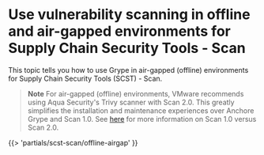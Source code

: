# Use vulnerability scanning in offline and air-gapped environments for Supply Chain Security Tools - Scan

This topic tells you how to use Grype in air-gapped (offline) environments for Supply Chain Security Tools (SCST) - Scan.

> **Note** For air-gapped (offline) environments, VMware recommends using Aqua Security's Trivy scanner with Scan 2.0.  This greatly simplifies the installation and maintenance experiences over Anchore Grype and Scan 1.0.  See [here](overview.hbs.md#overview-of-supply-chain-security-tools---scan) for more information on Scan 1.0 versus Scan 2.0.

<!-- The below partial is in the docs-tap/partials directory -->

{{> 'partials/scst-scan/offline-airgap' }}
